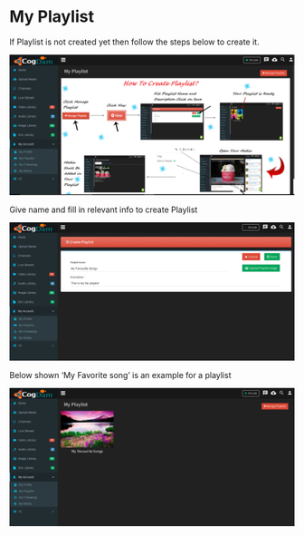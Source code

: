 # My Playlist

If Playlist is not created yet then follow the steps below to create it.

![](../.gitbook/assets/image%20%2860%29.png)

Give name and fill in relevant info to create Playlist

![](../.gitbook/assets/image%20%28127%29.png)

Below shown ‘My Favorite song’ is an example for a playlist

![](../.gitbook/assets/image%20%2816%29.png)

